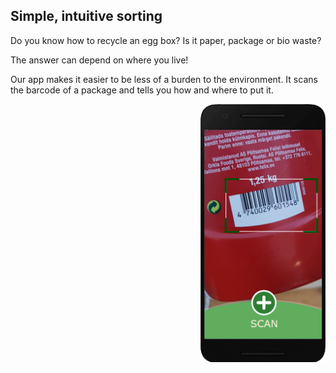 ## Simple, intuitive sorting
Do you know how to recycle an egg box?
Is it paper, package or bio waste?

The answer can depend on where you live!

Our app makes it easier to be less of a burden to the environment.
It scans the barcode of a package and tells you how and where to put it.

 <img src="/assets/androidFrameScan.png" alt="white scan logo" style="float:right; width:200px;">
